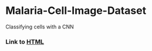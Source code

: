 # Malaria-Cell-Image-Dataset
Classifying cells with a CNN

### Link to [HTML](https://abfu.github.io/Malaria-Cell-Image-Dataset/Malaria%20Cell%20Images%20Dataset.html)
